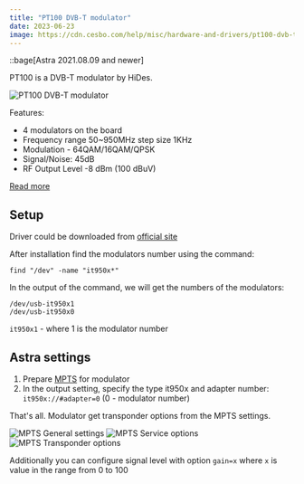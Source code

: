 ```yaml
---
title: "PT100 DVB-T modulator"
date: 2023-06-23
image: https://cdn.cesbo.com/help/misc/hardware-and-drivers/pt100-dvb-t-modulator/pt100.jpeg
---
```


::bage[Astra 2021.08.09 and newer]

PT100 is a DVB-T modulator by HiDes.

![PT100 DVB-T modulator](https://cdn.cesbo.com/help/misc/hardware-and-drivers/pt100-dvb-t-modulator/pt100.jpeg)

Features:

- 4 modulators on the board
- Frequency range 50~950MHz step size 1KHz
- Modulation - 64QAM/16QAM/QPSK
- Signal/Noise: 45dB
- RF Output Level -8 dBm (100 dBuV)

[Read more](http://www.hides.com.tw/product_pt100_eng.html)

## Setup

Driver could be downloaded from [official site](http://www.hides.com.tw/downloads_eng.html)

After installation find the modulators number using the command:

```
find "/dev" -name "it950x*"
```

In the output of the command, we will get the numbers of the modulators:

```
/dev/usb-it950x1
/dev/usb-it950x0
```

`it950x1` - where 1 is the modulator number

## Astra settings

1. Prepare [MPTS](https://help.cesbo.com/astra/delivery/broadcasting/mpts-settings) for modulator
2. In the output setting, specify the type it950x and adapter number: `it950x://#adapter=0` (0 - modulator number)

That's all. Modulator get transponder options from the MPTS settings.

![MPTS General settings](https://cdn.cesbo.com/help/misc/hardware-and-drivers/pt100-dvb-t-modulator/step-2-2.png)
![MPTS Service options](https://cdn.cesbo.com/help/misc/hardware-and-drivers/pt100-dvb-t-modulator/step-3.jpeg)
![MPTS Transponder options](https://cdn.cesbo.com/help/misc/hardware-and-drivers/pt100-dvb-t-modulator/step-4.png)

Additionally you can configure signal level with option `gain=x` where `x` is value in the range from 0 to 100

